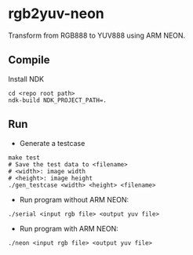# rgb2yuv-neon

Transform from RGB888 to YUV888 using ARM NEON.

## Compile

Install NDK

```
cd <repo root path>
ndk-build NDK_PROJECT_PATH=.
```

## Run

- Generate a testcase

```
make test
# Save the test data to <filename>
# <width>: image width
# <height>: image height
./gen_testcase <width> <height> <filename>
```

- Run program without ARM NEON:

```
./serial <input rgb file> <output yuv file>
```

- Run program with ARM NEON:

```
./neon <input rgb file> <output yuv file>
```
